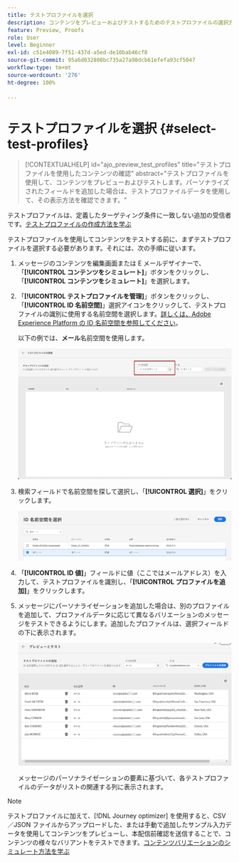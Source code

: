 ```yaml
---
title: テストプロファイルを選択
description: コンテンツをプレビューおよびテストするためのテストプロファイルの選択方法を説明します。
feature: Preview, Proofs
role: User
level: Beginner
exl-id: c51e4089-7f51-437d-a5ed-de10bab46cf8
source-git-commit: 95a6d032808bc735a27a98dcb61efefa93cf5047
workflow-type: tm+mt
source-wordcount: '276'
ht-degree: 100%

---
```


# テストプロファイルを選択 {#select-test-profiles}

>[!CONTEXTUALHELP]
>id="ajo_preview_test_profiles"
>title="テストプロファイルを使用したコンテンツの確認"
>abstract="テストプロファイルを使用して、コンテンツをプレビューおよびテストします。パーソナライズされたフィールドを追加した場合は、テストプロファイルデータを使用して、その表示方法を確認できます。"

テストプロファイルは、定義したターゲティング条件に一致しない追加の受信者です。[テストプロファイルの作成方法を学ぶ](../audience/creating-test-profiles.md)

テストプロファイルを使用してコンテンツをテストする前に、まずテストプロファイルを選択する必要があります。それには、次の手順に従います。

1. メッセージのコンテンツを編集画面または E メールデザイナーで、「**[!UICONTROL コンテンツをシミュレート]**」ボタンをクリックし、「**[!UICONTROL コンテンツをシミュレート]**」を選択します。

1. 「**[!UICONTROL テストプロファイルを管理]**」ボタンをクリックし、「**[!UICONTROL ID 名前空間]**」選択アイコンをクリックして、テストプロファイルの識別に使用する名前空間を選択します。[詳しくは、Adobe Experience Platform の ID 名前空間を参照してください](../audience/get-started-identity.md)。

   以下の例では、**メール**&#x200B;名前空間を使用します。

   ![](../email/assets/previewselect-namespace.png)

1. 検索フィールドで名前空間を探して選択し、「**[!UICONTROL 選択]**」をクリックします。

   ![](../email/assets/preview-email-namespace.png)

1. 「**[!UICONTROL ID 値]**」フィールドに値（ここではメールアドレス）を入力して、テストプロファイルを識別し、「**[!UICONTROL プロファイルを追加]**」をクリックします。

   <!--![](assets/preview-identity-value.png)-->

1. メッセージにパーソナライゼーションを追加した場合は、別のプロファイルを追加して、プロファイルデータに応じて異なるバリエーションのメッセージをテストできるようにします。追加したプロファイルは、選択フィールドの下に表示されます。

   ![](../email/assets/preview-profile-list.png)

   メッセージのパーソナライゼーションの要素に基づいて、各テストプロファイルのデータがリストの関連する列に表示されます。

>[!NOTE]
>
>テストプロファイルに加えて、[!DNL Journey optimizer] を使用すると、CSV／JSON ファイルからアップロードした、または手動で追加したサンプル入力データを使用してコンテンツをプレビューし、本配信前確認を送信することで、コンテンツの様々なバリアントをテストできます。[コンテンツバリエーションのシミュレート方法を学ぶ](../test-approve/simulate-sample-input.md)
